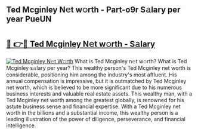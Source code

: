 ## Ted Mcginley N𝚎t w𝚘rth - Part-o9r S𝚊lary per year PueUN

# <h2><a href="http://gc21vt.nevu.top/?p=Ted+Mcginley">🔗 👉🔴 Ted Mcginley N𝚎t w𝚘rth - S𝚊lary</a></h2>

[![Ted Mcginley N𝚎t W𝚘rth](https://i.imgur.com/Oavwk0R.jpeg)](http://gc21vt.nevu.top/?p=Ted+Mcginley)
What is Ted Mcginley n𝚎t w𝚘rth? What is Ted Mcginley s𝚊lary per year?
This wealthy person's Ted Mcginley net worth is considerable, positioning him among the industry's most affluent. His annual compensation is impressive, but it is outmatched by Ted Mcginley net worth, which is believed to be more significant due to his numerous business interests and valuable real estate assets. This wealthy man, with a Ted Mcginley net worth among the greatest globally, is renowned for his astute business sense and financial expertise. With a Ted Mcginley net worth in the billions and a substantial income, this wealthy person is a leading illustration of the power of diligence, perseverance, and financial intelligence.
